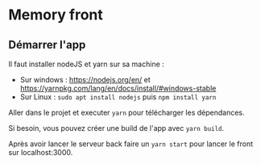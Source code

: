 # Memory front

## Démarrer l'app
Il faut installer nodeJS et yarn sur sa machine :
 - Sur windows : https://nodejs.org/en/ et https://yarnpkg.com/lang/en/docs/install/#windows-stable
 - Sur Linux  : `sudo apt install nodejs` puis `npm install yarn`

Aller dans le projet et executer `yarn` pour télécharger les dépendances. 

Si besoin, vous pouvez créer une build de l'app avec  `yarn build`.

Après avoir lancer le serveur back faire un `yarn start` pour lancer le front sur localhost:3000.

